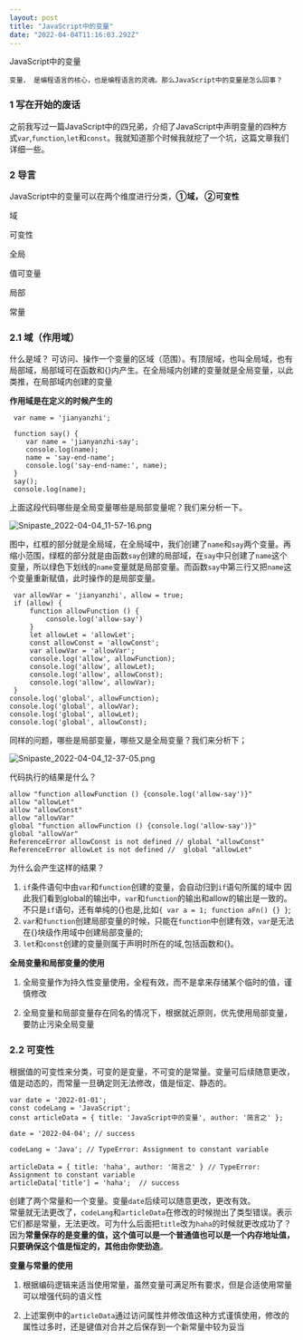```yaml
---
layout: post
title: "JavaScript中的变量"
date: "2022-04-04T11:16:03.292Z"
---
```

JavaScript中的变量

`变量， 是编程语言的核心，也是编程语言的灵魂。那么JavaScript中的变量是怎么回事？`

### 1 写在开始的废话

之前我写过一篇JavaScript中的四兄弟，介绍了JavaScript中声明变量的四种方式`var`,`function`,`let`和`const`。我就知道那个时候我就挖了一个坑，这篇文章我们详细一些。

### 2 导言

JavaScript中的变量可以在两个维度进行分类，**①域， ②可变性**

域

可变性

全局

值可变量

局部

常量

### 2.1 域（作用域）

什么是域？ 可访问、操作一个变量的区域（范围）。有顶层域，也叫全局域，也有局部域，局部域可在函数和{}内产生。在全局域内创建的变量就是全局变量，以此类推，在局部域内创建的变量

**作用域是在定义的时候产生的**

     var name = 'jianyanzhi';
    
     function say() {
        var name = 'jianyanzhi-say';
        console.log(name);
        name = 'say-end-name';
        console.log('say-end-name:', name);
     }
     say();
     console.log(name);
    

上面这段代码哪些是全局变量哪些是局部变量呢？我们来分析一下。

![Snipaste_2022-04-04_11-57-16.png](https://p6-juejin.byteimg.com/tos-cn-i-k3u1fbpfcp/9a56792b78994e23a3126f9aeb63b80b~tplv-k3u1fbpfcp-watermark.image?)

图中，红框的部分就是全局域，在全局域中，我们创建了`name`和`say`两个变量。再缩小范围，绿框的部分就是由函数`say`创建的局部域，在`say`中只创建了`name`这个变量，所以绿色下划线的`name`变量就是局部变量。而函数`say`中第三行又把`name`这个变量重新赋值，此时操作的是局部变量。

     var allowVar = 'jianyanzhi', allow = true;
     if (allow) {
         function allowFunction () {
             console.log('allow-say')
         }
         let allowLet = 'allowLet';
         const allowConst = 'allowConst';
         var allowVar = 'allowVar';
         console.log('allow', allowFunction);
         console.log('allow', allowLet);
         console.log('allow', allowConst);
         console.log('allow', allowVar);
     }
    console.log('global', allowFunction);
    console.log('global', allowVar);
    console.log('global', allowLet);
    console.log('global', allowConst);
    

同样的问题，哪些是局部变量，哪些又是全局变量？我们来分析下；

![Snipaste_2022-04-04_12-37-05.png](https://p1-juejin.byteimg.com/tos-cn-i-k3u1fbpfcp/8454c261cb094e43a81459c83839f2ca~tplv-k3u1fbpfcp-watermark.image?)

代码执行的结果是什么？

    allow "function allowFunction () {console.log('allow-say')}"
    allow "allowLet"
    allow "allowConst"
    allow "allowVar"
    global "function allowFunction () {console.log('allow-say')}"
    global "allowVar"
    ReferenceError allowConst is not defined // global "allowConst"
    ReferenceError allowLet is not defined //  global "allowLet"
    

为什么会产生这样的结果？

1.  `if`条件语句中由`var`和`function`创建的变量，会自动归到`if`语句所属的域中 因此我们看到global的输出中，`var`和`function`的输出和allow的输出是一致的。不只是`if`语句，还有单纯的{}也是,比如`{ var a = 1; function aFn() {} }`;
2.  `var`和`function`创建局部变量的时候，只能在`function`中创建有效，`var`是无法在{}块级作用域中创建局部变量的;
3.  `let`和`const`创建的变量则属于声明时所在的域,包括函数和{}。

**全局变量和局部变量的使用**

1.  全局变量作为持久性变量使用，全程有效，而不是拿来存储某个临时的值，谨慎修改
    
2.  全局变量和局部变量存在同名的情况下，根据就近原则，优先使用局部变量，要防止污染全局变量
    

### 2.2 可变性

根据值的可变性来分类，可变的是变量，不可变的是常量。变量可后续随意更改，值是动态的，而常量一旦确定则无法修改，值是恒定、静态的。

    var date = '2022-01-01';
    const codeLang = 'JavaScript';
    const articleData = { title: 'JavaScript中的变量', author: '简言之' };
    
    date = '2022-04-04'; // success
    
    codeLang = 'Java'; // TypeError: Assignment to constant variable
    
    articleData = { title: 'haha', author: '简言之' } // TypeError: Assignment to constant variable
    articleData['title'] = 'haha';  // success
    
    

创建了两个常量和一个变量。变量`date`后续可以随意更改，更改有效。  
常量就无法更改了，`codeLang`和`articleData`在修改的时候抛出了类型错误。表示它们都是常量，无法更改。可为什么后面把`title`改为`haha`的时候就更改成功了？因为**常量保存的是变量的值，这个值可以是一个普通值也可以是一个内存地址值，只要确保这个值是恒定的，其他由你使劲造**。

**变量与常量的使用**

1.  根据编码逻辑来适当使用常量，虽然变量可满足所有要求，但是合适使用常量可以增强代码的语义性
    
2.  上述案例中的`articleData`通过访问属性并修改值这种方式谨慎使用，修改的属性过多时，还是键值对合并之后保存到一个新常量中较为妥当